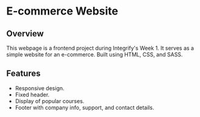 # E-commerce Website

## Overview
This webpage is a frontend project during Integrify's Week 1. It serves as a simple website for an e-commerce. Built using HTML, CSS, and SASS.

## Features
- Responsive design.
- Fixed header.
- Display of popular courses.
- Footer with company info, support, and contact details.
